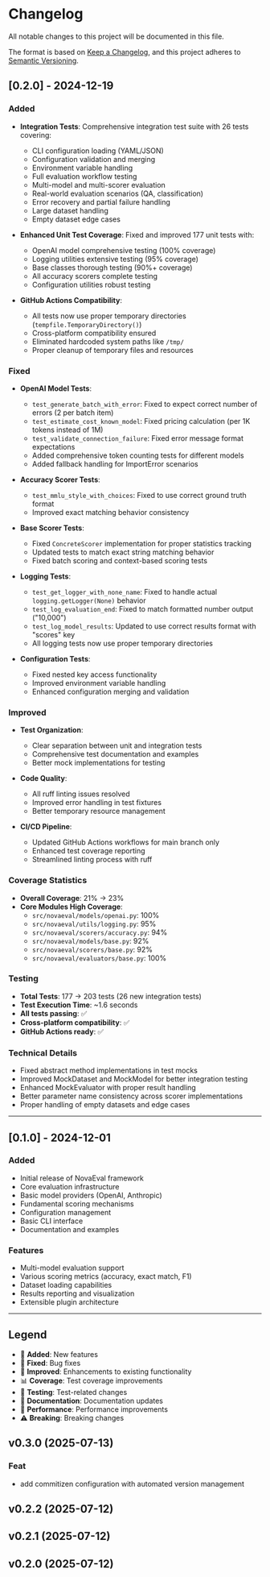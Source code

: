 # Changelog

All notable changes to this project will be documented in this file.

The format is based on [Keep a Changelog](https://keepachangelog.com/en/1.0.0/),
and this project adheres to [Semantic Versioning](https://semver.org/spec/v2.0.0.html).

## [0.2.0] - 2024-12-19

### Added
- **Integration Tests**: Comprehensive integration test suite with 26 tests covering:
  - CLI configuration loading (YAML/JSON)
  - Configuration validation and merging
  - Environment variable handling
  - Full evaluation workflow testing
  - Multi-model and multi-scorer evaluation
  - Real-world evaluation scenarios (QA, classification)
  - Error recovery and partial failure handling
  - Large dataset handling
  - Empty dataset edge cases

- **Enhanced Unit Test Coverage**: Fixed and improved 177 unit tests with:
  - OpenAI model comprehensive testing (100% coverage)
  - Logging utilities extensive testing (95% coverage)
  - Base classes thorough testing (90%+ coverage)
  - All accuracy scorers complete testing
  - Configuration utilities robust testing

- **GitHub Actions Compatibility**:
  - All tests now use proper temporary directories (`tempfile.TemporaryDirectory()`)
  - Cross-platform compatibility ensured
  - Eliminated hardcoded system paths like `/tmp/`
  - Proper cleanup of temporary files and resources

### Fixed
- **OpenAI Model Tests**:
  - `test_generate_batch_with_error`: Fixed to expect correct number of errors (2 per batch item)
  - `test_estimate_cost_known_model`: Fixed pricing calculation (per 1K tokens instead of 1M)
  - `test_validate_connection_failure`: Fixed error message format expectations
  - Added comprehensive token counting tests for different models
  - Added fallback handling for ImportError scenarios

- **Accuracy Scorer Tests**:
  - `test_mmlu_style_with_choices`: Fixed to use correct ground truth format
  - Improved exact matching behavior consistency

- **Base Scorer Tests**:
  - Fixed `ConcreteScorer` implementation for proper statistics tracking
  - Updated tests to match exact string matching behavior
  - Fixed batch scoring and context-based scoring tests

- **Logging Tests**:
  - `test_get_logger_with_none_name`: Fixed to handle actual `logging.getLogger(None)` behavior
  - `test_log_evaluation_end`: Fixed to match formatted number output ("10,000")
  - `test_log_model_results`: Updated to use correct results format with "scores" key
  - All logging tests now use proper temporary directories

- **Configuration Tests**:
  - Fixed nested key access functionality
  - Improved environment variable handling
  - Enhanced configuration merging and validation

### Improved
- **Test Organization**:
  - Clear separation between unit and integration tests
  - Comprehensive test documentation and examples
  - Better mock implementations for testing

- **Code Quality**:
  - All ruff linting issues resolved
  - Improved error handling in test fixtures
  - Better temporary resource management

- **CI/CD Pipeline**:
  - Updated GitHub Actions workflows for main branch only
  - Enhanced test coverage reporting
  - Streamlined linting process with ruff

### Coverage Statistics
- **Overall Coverage**: 21% → 23%
- **Core Modules High Coverage**:
  - `src/novaeval/models/openai.py`: 100%
  - `src/novaeval/utils/logging.py`: 95%
  - `src/novaeval/scorers/accuracy.py`: 94%
  - `src/novaeval/models/base.py`: 92%
  - `src/novaeval/scorers/base.py`: 92%
  - `src/novaeval/evaluators/base.py`: 100%

### Testing
- **Total Tests**: 177 → 203 tests (26 new integration tests)
- **Test Execution Time**: ~1.6 seconds
- **All tests passing**: ✅
- **Cross-platform compatibility**: ✅
- **GitHub Actions ready**: ✅

### Technical Details
- Fixed abstract method implementations in test mocks
- Improved MockDataset and MockModel for better integration testing
- Enhanced MockEvaluator with proper result handling
- Better parameter name consistency across scorer implementations
- Proper handling of empty datasets and edge cases

---

## [0.1.0] - 2024-12-01

### Added
- Initial release of NovaEval framework
- Core evaluation infrastructure
- Basic model providers (OpenAI, Anthropic)
- Fundamental scoring mechanisms
- Configuration management
- Basic CLI interface
- Documentation and examples

### Features
- Multi-model evaluation support
- Various scoring metrics (accuracy, exact match, F1)
- Dataset loading capabilities
- Results reporting and visualization
- Extensible plugin architecture

---

## Legend
- 🎉 **Added**: New features
- 🐛 **Fixed**: Bug fixes
- 🔧 **Improved**: Enhancements to existing functionality
- 📊 **Coverage**: Test coverage improvements
- 🧪 **Testing**: Test-related changes
- 📝 **Documentation**: Documentation updates
- 🚀 **Performance**: Performance improvements
- ⚠️ **Breaking**: Breaking changes

## v0.3.0 (2025-07-13)

### Feat

- add commitizen configuration with automated version management

## v0.2.2 (2025-07-12)

## v0.2.1 (2025-07-12)

## v0.2.0 (2025-07-12)
